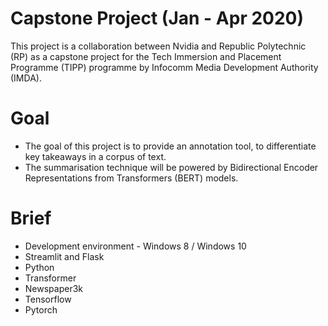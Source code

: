 # Capstone Project (Jan - Apr 2020)
This project is a collaboration between Nvidia and Republic Polytechnic (RP) as a capstone project for the Tech Immersion and Placement Programme (TIPP) programme by Infocomm Media Development Authority (IMDA).

# Goal
- The goal of this project is to provide an annotation tool, to differentiate key takeaways in a corpus of text. 
- The summarisation technique will be powered by Bidirectional Encoder Representations from Transformers (BERT) models. 

# Brief
- Development environment - Windows 8 / Windows 10
- Streamlit and Flask
- Python
- Transformer
- Newspaper3k
- Tensorflow
- Pytorch

